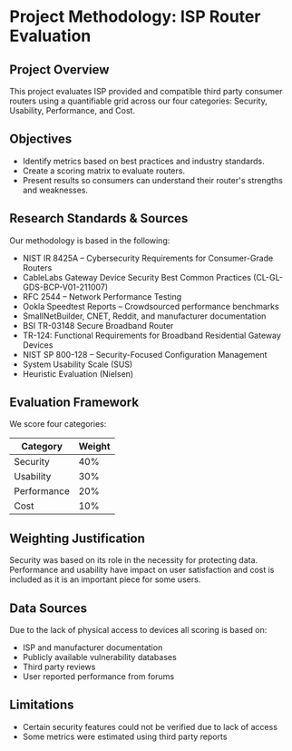 
# Project Methodology: ISP Router Evaluation

## Project Overview
This project evaluates ISP provided and compatible third party consumer routers using a quantifiable grid across our four categories: Security, Usability, Performance, and Cost.

## Objectives
- Identify metrics based on best practices and industry standards.
- Create a scoring matrix to evaluate routers.
- Present results so consumers can understand their router's strengths and weaknesses.

## Research Standards & Sources
Our methodology is based in the following:
- NIST IR 8425A – Cybersecurity Requirements for Consumer-Grade Routers
- CableLabs Gateway Device Security Best Common Practices (CL-GL-GDS-BCP-V01-211007)
- RFC 2544 – Network Performance Testing
- Ookla Speedtest Reports – Crowdsourced performance benchmarks
- SmallNetBuilder, CNET, Reddit, and manufacturer documentation
- BSI TR-03148 Secure Broadband Router 
- TR-124: Functional Requirements for Broadband Residential Gateway Devices
- NIST SP 800-128 – Security-Focused Configuration Management
- System Usability Scale (SUS)
- Heuristic Evaluation (Nielsen)

## Evaluation Framework
We score four categories:

| Category     | Weight |
|--------------|--------|
| Security     | 40%    |
| Usability    | 30%    |
| Performance  | 20%    |
| Cost         | 10%     |

## Weighting Justification
Security was based on its role in the necessity for protecting data. Performance and usability have impact  on user satisfaction and cost is included as it is an important piece for some users.

## Data Sources
Due to the lack of physical access to devices all scoring is based on:
- ISP and manufacturer documentation
- Publicly available vulnerability databases 
- Third party reviews
- User reported performance from forums

## Limitations
- Certain security features could not be verified due to lack of access
- Some metrics were estimated using third party reports


